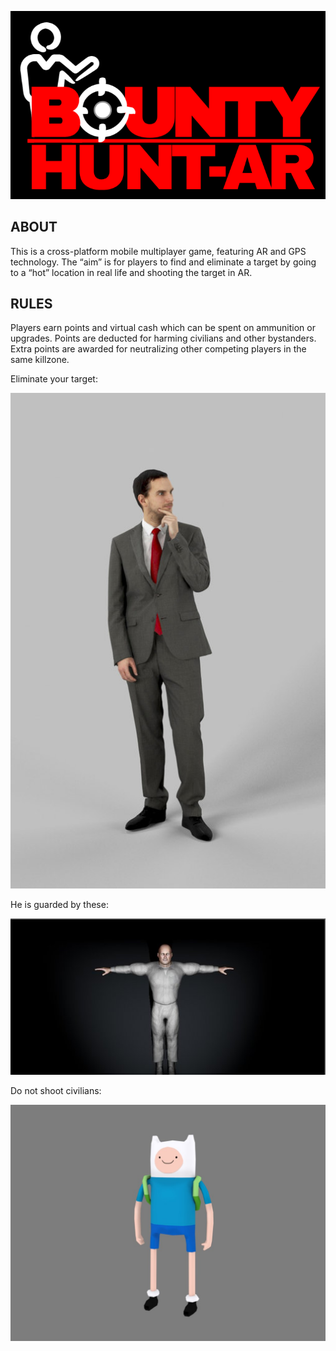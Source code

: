 ![Logo](/js/Images/bountyhuntarlogo.png)

## ABOUT

This is a cross-platform mobile multiplayer game, featuring AR and GPS technology. The “aim” is for players to find and eliminate a target by going to a “hot” location in real life and shooting the target in AR.

## RULES

Players earn points and virtual cash which can be spent on ammunition or upgrades. Points are deducted for harming civilians and other bystanders. Extra points are awarded for neutralizing other competing players in the same killzone.

Eliminate your target:

![Target](/js/Images/Readme/Target.jpg)

He is guarded by these:

![Guard](/js/Images/Readme/Guard.jpg)

Do not shoot civilians:

![Civilian](/js/Images/Readme/Civilian.jpg)